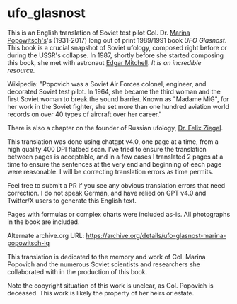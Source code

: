 # ufo_glasnost
This is an English translation of Soviet test pilot Col. Dr. [Marina Popowitsch's](https://en.wikipedia.org/wiki/Marina_Popovich)'s (1931-2017) long out of print 1989/1991 book *UFO Glasnost*. This book is a crucial snapshot of Soviet ufology, composed right before or during the USSR's collapse. In 1987, shortly before she started composing this book, she met with astronaut [Edgar Mitchell](https://en.wikipedia.org/wiki/Edgar_Mitchell). *It is an incredible resource.*

Wikipedia: "Popovich was a Soviet Air Forces colonel, engineer, and decorated Soviet test pilot. In 1964, she became the third woman and the first Soviet woman to break the sound barrier. Known as "Madame MiG", for her work in the Soviet fighter, she set more than one hundred aviation world records on over 40 types of aircraft over her career."

There is also a chapter on the founder of Russian ufology, [Dr. Felix Ziegel](https://en.wikipedia.org/wiki/Felix_Ziegel).

This translation was done using chatgpt v4.0, one page at a time, from a high quality 400 DPI flatbed scan. I've tried to ensure the translation between pages is acceptable, and in a few cases I translated 2 pages at a time to ensure the sentences at the very end and beginning of each page were reasonable. I will be correcting translation errors as time permits. 

Feel free to submit a PR if you see any obvious translation errors that need correction. I do not speak German, and have relied on GPT v4.0 and Twitter/X users to generate this English text.

Pages with formulas or complex charts were included as-is. All photographs in the book are included.

Alternate archive.org URL:
https://archive.org/details/ufo-glasnost-marina-popowitsch-lq

This translation is dedicated to the memory and work of Col. Marina Popovich and the numerous Soviet scientists and researchers she collaborated with in the production of this book. 

Note the copyright situation of this work is unclear, as Col. Popovich is deceased. This work is likely the property of her heirs or estate.
